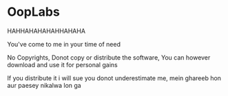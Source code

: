 # OopLabs



HAHHAHAHAHAHHAHAHA


You've come to me in your time of need

No Copyrights, Donot copy or distribute the software, You can however download and use it for personal gains

If you distribute it i will sue you donot underestimate me, mein ghareeb hon aur paesey nikalwa lon ga

